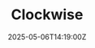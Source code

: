 ---
title: Clockwise
linkTitle: Clockwise
date: '2025-05-06T14:19:00Z'
weight: 1
description: GitLab emphasizes ethical behavior and compliance with laws through its
  Ethics and Compliance Program, which includes training, reporting mechanisms, and
  a commitment to maintaining high standards of integrity among all team members.
draft: false
ref: clockwise
---